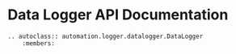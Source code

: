 # Data Logger API Documentation

```{eval-rst}
.. autoclass:: automation.logger.datalogger.DataLogger
    :members:
